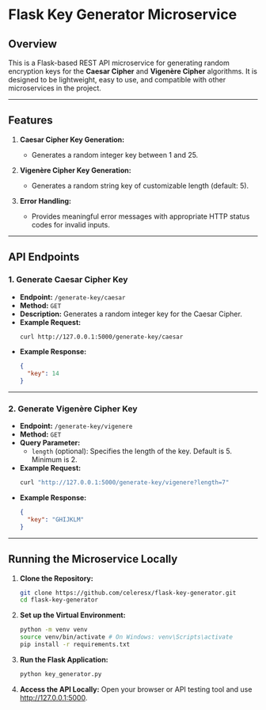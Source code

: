 # Flask Key Generator Microservice

## Overview
This is a Flask-based REST API microservice for generating random encryption keys for the **Caesar Cipher** and **Vigenère Cipher** algorithms. It is designed to be lightweight, easy to use, and compatible with other microservices in the project.

---

## Features
1. **Caesar Cipher Key Generation:**
   - Generates a random integer key between 1 and 25.

2. **Vigenère Cipher Key Generation:**
   - Generates a random string key of customizable length (default: 5).

3. **Error Handling:**
   - Provides meaningful error messages with appropriate HTTP status codes for invalid inputs.

---

## API Endpoints
### 1. Generate Caesar Cipher Key
- **Endpoint:** `/generate-key/caesar`
- **Method:** `GET`
- **Description:** Generates a random integer key for the Caesar Cipher.
- **Example Request:**
    ```bash
    curl http://127.0.0.1:5000/generate-key/caesar
    ```
- **Example Response:**
    ```json
    {
      "key": 14
    }
    ```

---

### 2. Generate Vigenère Cipher Key
- **Endpoint:** `/generate-key/vigenere`
- **Method:** `GET`
- **Query Parameter:**
    - `length` (optional): Specifies the length of the key. Default is 5. Minimum is 2.
- **Example Request:**
    ```bash
    curl "http://127.0.0.1:5000/generate-key/vigenere?length=7"
    ```
- **Example Response:**
    ```json
    {
      "key": "GHIJKLM"
    }
    ```

---

## Running the Microservice Locally
1. **Clone the Repository:**
   ```bash
   git clone https://github.com/celeresx/flask-key-generator.git
   cd flask-key-generator

2. **Set up the Virtual Environment:**
    ```bash
    python -m venv venv
    source venv/bin/activate # On Windows: venv\Scripts\activate
    pip install -r requirements.txt

3. **Run the Flask Application:**
    ```bash
    python key_generator.py

4. **Access the API Locally:**
    Open your browser or API testing tool and use http://127.0.0.1:5000.
